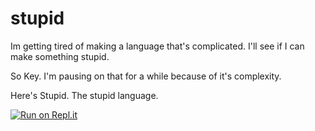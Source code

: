 # stupid
Im getting tired of making a language that's complicated. I'll see if I can make something stupid.

So Key. I'm pausing on that for a while because of it's complexity.

Here's Stupid. The stupid language.

[![Run on Repl.it](https://repl.it/badge/github/llamaking136/stupid)](https://repl.it/github/llamaking136/stupid)